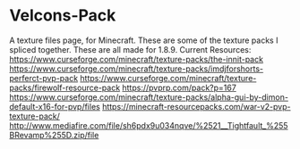 # Velcons-Pack
A texture files page, for Minecraft. These are some of the texture packs I spliced together. These are all made for 1.8.9. 
Current Resources:
https://www.curseforge.com/minecraft/texture-packs/the-innit-pack
https://www.curseforge.com/minecraft/texture-packs/imdjforshorts-perferct-pvp-pack
https://www.curseforge.com/minecraft/texture-packs/firewolf-resource-pack
https://pvprp.com/pack?p=167
https://www.curseforge.com/minecraft/texture-packs/alpha-gui-by-dimon-default-x16-for-pvp/files
https://minecraft-resourcepacks.com/war-v2-pvp-texture-pack/
http://www.mediafire.com/file/sh6pdx9u034nqve/%2521__Tightfault_%255BRevamp%255D.zip/file
